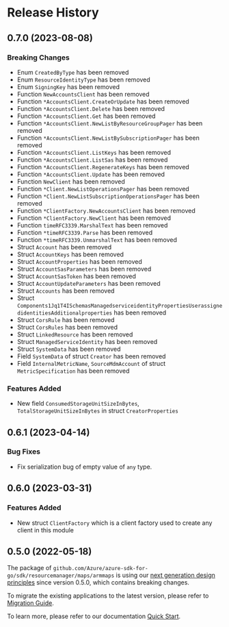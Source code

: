 # Release History

## 0.7.0 (2023-08-08)
### Breaking Changes

- Enum `CreatedByType` has been removed
- Enum `ResourceIdentityType` has been removed
- Enum `SigningKey` has been removed
- Function `NewAccountsClient` has been removed
- Function `*AccountsClient.CreateOrUpdate` has been removed
- Function `*AccountsClient.Delete` has been removed
- Function `*AccountsClient.Get` has been removed
- Function `*AccountsClient.NewListByResourceGroupPager` has been removed
- Function `*AccountsClient.NewListBySubscriptionPager` has been removed
- Function `*AccountsClient.ListKeys` has been removed
- Function `*AccountsClient.ListSas` has been removed
- Function `*AccountsClient.RegenerateKeys` has been removed
- Function `*AccountsClient.Update` has been removed
- Function `NewClient` has been removed
- Function `*Client.NewListOperationsPager` has been removed
- Function `*Client.NewListSubscriptionOperationsPager` has been removed
- Function `*ClientFactory.NewAccountsClient` has been removed
- Function `*ClientFactory.NewClient` has been removed
- Function `timeRFC3339.MarshalText` has been removed
- Function `*timeRFC3339.Parse` has been removed
- Function `*timeRFC3339.UnmarshalText` has been removed
- Struct `Account` has been removed
- Struct `AccountKeys` has been removed
- Struct `AccountProperties` has been removed
- Struct `AccountSasParameters` has been removed
- Struct `AccountSasToken` has been removed
- Struct `AccountUpdateParameters` has been removed
- Struct `Accounts` has been removed
- Struct `Components1Jq1T4ISchemasManagedserviceidentityPropertiesUserassignedidentitiesAdditionalproperties` has been removed
- Struct `CorsRule` has been removed
- Struct `CorsRules` has been removed
- Struct `LinkedResource` has been removed
- Struct `ManagedServiceIdentity` has been removed
- Struct `SystemData` has been removed
- Field `SystemData` of struct `Creator` has been removed
- Field `InternalMetricName`, `SourceMdmAccount` of struct `MetricSpecification` has been removed

### Features Added

- New field `ConsumedStorageUnitSizeInBytes`, `TotalStorageUnitSizeInBytes` in struct `CreatorProperties`


## 0.6.1 (2023-04-14)
### Bug Fixes

- Fix serialization bug of empty value of `any` type.


## 0.6.0 (2023-03-31)
### Features Added

- New struct `ClientFactory` which is a client factory used to create any client in this module


## 0.5.0 (2022-05-18)

The package of `github.com/Azure/azure-sdk-for-go/sdk/resourcemanager/maps/armmaps` is using our [next generation design principles](https://azure.github.io/azure-sdk/general_introduction.html) since version 0.5.0, which contains breaking changes.

To migrate the existing applications to the latest version, please refer to [Migration Guide](https://aka.ms/azsdk/go/mgmt/migration).

To learn more, please refer to our documentation [Quick Start](https://aka.ms/azsdk/go/mgmt).